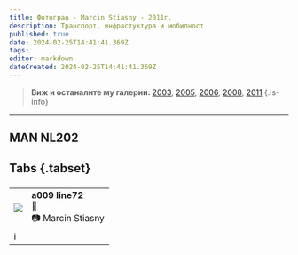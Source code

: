 ```yaml
---
title: Фотограф - Marcin Stiasny - 2011г.
description: Транспорт, инфрастуктура и мобилност
published: true
date: 2024-02-25T14:41:41.369Z
tags: 
editor: markdown
dateCreated: 2024-02-25T14:41:41.369Z
---
```


> <b>Виж и останалите му галерии: </b>[2003](/bg/gallery/2003-marcin-stiasny), [2005](/bg/gallery/2005-marcin-stiasny), [2006](/bg/gallery/2006-marcin-stiasny), [2008](/bg/gallery/2008-marcin-stiasny), [2011](/bg/gallery/2011-marcin-stiasny)
{.is-info}


---

## MAN NL202
## Tabs {.tabset}
###
<!--следващ пост--> 
<div class="table-responsive"><table style="width:100%"><tr>
<td><img src="http://46.10.181.183:1518/trinmo/gallery/marcin-stiasny-straszny/straszny-2005/a009-line72.jpg"></td>
<td><b><b>a009 line72</b></b><br>📌  <br> 📷 Marcin Stiasny</td></tr>
  <td colspan=2 >ℹ️ </td></table></div>